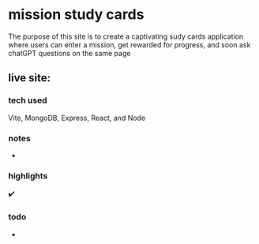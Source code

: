 # mission study cards
The purpose of this site is to create a captivating sudy cards application where users can enter a mission, get rewarded for progress, and soon ask chatGPT questions on the same page
## live site: <a href="" target="_blank"></a>
### tech used
Vite, MongoDB, Express, React, and Node
### notes
* 

### highlights
✔️

### todo
* 
